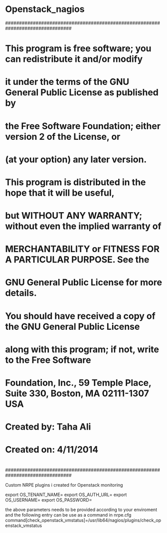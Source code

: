 Openstack_nagios
================
################################################################################
#                                                                              #
#                                                                              #
#   This program is free software; you can redistribute it and/or modify       #
#   it under the terms of the GNU General Public License as published by       #
#   the Free Software Foundation; either version 2 of the License, or          #
#   (at your option) any later version.                                        #
#                                                                              #
#   This program is distributed in the hope that it will be useful,            #
#   but WITHOUT ANY WARRANTY; without even the implied warranty of             #
#   MERCHANTABILITY or FITNESS FOR A PARTICULAR PURPOSE.  See the              #
#   GNU General Public License for more details.                               #
#                                                                              #
#   You should have received a copy of the GNU General Public License          #
#   along with this program; if not, write to the Free Software                #
#   Foundation, Inc., 59 Temple Place, Suite 330, Boston, MA  02111-1307  USA
#   
#   Created by: Taha Ali
#   Created on: 4/11/2014
#                                                                              #
################################################################################

Custom NRPE plugins i created for Openstack monitoring 

export OS_TENANT_NAME=
export OS_AUTH_URL=
export OS_USERNAME=
export OS_PASSWORD=

the above parameters needs to be provided according to your enviroment and the following entry can be use as a command in nrpe.cfg
command[check_openstack_vmstatus]=/usr/lib64/nagios/plugins/check_openstack_vmstatus

